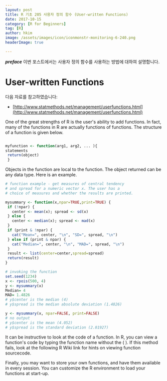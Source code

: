 ```yaml
---
layout: post  
title: R 기초 205 사용자 정의 함수 (User-written Functions)  
date: 2017-10-15  
category: [R for Beginners]  
tag: [R]  
author: hkim  
image: /assets/images/icon/iconmonstr-monitoring-6-240.png
headerImage: true

---
```


***preface*** 이번 포스트에서는 사용자 정의 함수를 사용하는 방법에 대하여 설명합니다.

# User-written Functions

다음 자료를 참고하였습니다:  
- [http://www.statmethods.net/management/userfunctions.html](http://www.statmethods.net/management/userfunctions.html)

One of the great strengths of R is the user's ability to add functions. In fact, many of the functions in R are actually functions of functions. The structure of a function is given below.

```r

myfunction <- function(arg1, arg2, ... ){
statements
 return(object)
 }

```

Objects in the function are local to the function. The object returned can be any data type. Here is an example.

```r
# function example - get measures of central tendency
# and spread for a numeric vector x. The user has a
# choice of measures and whether the results are printed.

mysummary <- function(x,npar=TRUE,print=TRUE) {
 if (!npar) {
   center <- mean(x); spread <- sd(x)
 } else {
   center <- median(x); spread <- mad(x)
 }
 if (print & !npar) {
   cat("Mean=", center, "\n", "SD=", spread, "\n")
 } else if (print & npar) {
   cat("Median=", center, "\n", "MAD=", spread, "\n")
 }
 result <- list(center=center,spread=spread)
 return(result)
}

# invoking the function
set.seed(1234)
x <- rpois(500, 4)
y <- mysummary(x)
Median= 4
MAD= 1.4826
# y$center is the median (4)
# y$spread is the median absolute deviation (1.4826)

y <- mysummary(x, npar=FALSE, print=FALSE)
# no output
# y$center is the mean (4.052)
# y$spread is the standard deviation (2.01927)
```

It can be instructive to look at the code of a function. In R, you can view a function's code by typing the function name without the ( ). If this method fails, look at the following R Wiki link for hints on viewing function sourcecode.

Finally, you may want to store your own functions, and have them available in every session. You can customize the R environment to load your functions at start-up.
